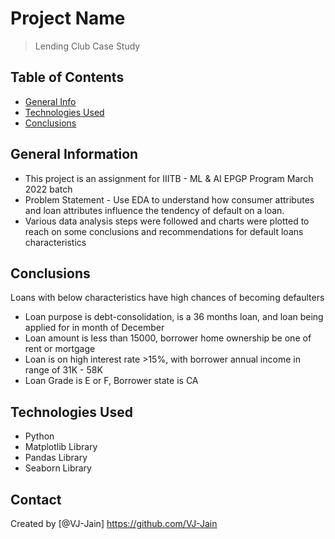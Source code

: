 # Project Name

> Lending Club Case Study

## Table of Contents

- [General Info](#general-information)
- [Technologies Used](#technologies-used)
- [Conclusions](#conclusions)

## General Information

- This project is an assignment for IIITB - ML & AI EPGP Program March 2022 batch
- Problem Statement - Use EDA to understand how consumer attributes and loan attributes influence the tendency of default on a loan.
- Various data analysis steps were followed and charts were plotted to reach on some conclusions and recommendations for default loans characteristics

## Conclusions
Loans with below characteristics have high chances of becoming defaulters
- Loan purpose is debt-consolidation, is a 36 months loan, and loan being applied for in month of December
- Loan amount is less than 15000, borrower home ownership be one of rent or mortgage
- Loan is on high interest rate >15%, with borrower annual income in range of 31K - 58K
- Loan Grade is E or F, Borrower state is CA

## Technologies Used

- Python
- Matplotlib Library
- Pandas Library
- Seaborn Library

## Contact

Created by [@VJ-Jain] https://github.com/VJ-Jain
